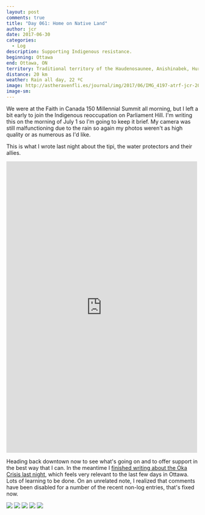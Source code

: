 ```yaml
---
layout: post
comments: true
title: "Day 061: Home on Native Land"
author: jcr
date: 2017-06-30
categories:
  - Log
description: Supporting Indigenous resistance.
beginning: Ottawa
end: Ottawa, ON
territory: Traditional territory of the Haudenosaunee, Anishinabek, Huron-Wendat and Algonquin
distance: 20 km
weather: Rain all day, 22 ºC
image: http://astheravenfli.es/journal/img/2017/06/IMG_4197-atrf-jcr-2000-web.jpg
image-sm:
---
```


We were at the Faith in Canada 150 Millennial Summit all morning, but I left a bit early to join the Indigenous reoccupation on Parliament Hill. I'm writing this on the morning of July 1 so I'm going to keep it brief. My camera was still malfunctioning due to the rain so again my photos weren't as high quality or as numerous as I'd like. 

This is what I wrote last night about the tipi, the water protectors and their allies.

<iframe src="https://www.facebook.com/plugins/post.php?href=https%3A%2F%2Fwww.facebook.com%2FJonathonReed%2Fposts%2F10155500022104706&width=500" width="500" height="765" style="border:none;overflow:hidden" scrolling="no" frameborder="0" allowTransparency="true"></iframe>

Heading back downtown now to see what's going on and to offer support in the best way that I can. In the meantime I <a href="http://astheravenfli.es/journal/2017/06/28/oka/" target="blank">finished writing about the Oka Crisis last night</a>, which feels very relevant to the last few days in Ottawa. Lots of learning to be done. On an unrelated note, I realized that comments have been disabled for a number of the recent non-log entries, that's fixed now.

<img src="http://astheravenfli.es/journal/img/2017/06/IMG_4186-atrf-jcr-2000-web.jpg">

<img src="http://astheravenfli.es/journal/img/2017/06/IMG_4148-atrf-jcr-2000-web.jpg">

<img src="http://astheravenfli.es/journal/img/2017/06/IMG_4243-atrf-jcr-2000-web.jpg">

<img src="http://astheravenfli.es/journal/img/2017/06/IMG_4276-atrf-jcr-2000-web.jpg">

<img src="http://astheravenfli.es/journal/img/2017/06/IMG_0272-atrf-ac-2000-web.jpg">